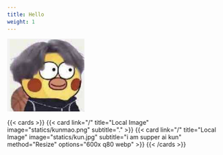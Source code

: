 ```yaml
---
title: Hello
weight: 1
---
```

![landscape](statics/kun.jpg "小黄鸡")

{{< cards >}}
{{< card link="/" title="Local Image" image="statics/kunmao.png" subtitle="." >}}
{{< card link="/" title="Local Image" image="statics/kun.jpg" subtitle="i am supper ai kun" method="Resize" options="600x q80 webp" >}}
{{< /cards >}}